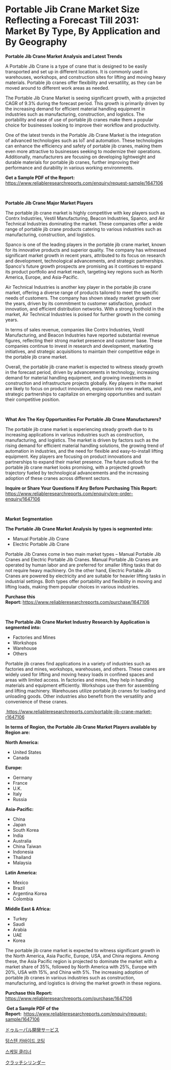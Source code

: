 <p><h1>Portable Jib Crane Market Size Reflecting a Forecast Till 2031: Market By Type, By Application and By Geography</h1></p><p><strong>Portable Jib Crane Market Analysis and Latest Trends</strong></p>
<p><p>A Portable Jib Crane is a type of crane that is designed to be easily transported and set up in different locations. It is commonly used in warehouses, workshops, and construction sites for lifting and moving heavy materials. Portable jib cranes offer flexibility and versatility, as they can be moved around to different work areas as needed.</p><p>The Portable Jib Crane Market is seeing significant growth, with a projected CAGR of 9.3% during the forecast period. This growth is primarily driven by the increasing demand for efficient material handling equipment in industries such as manufacturing, construction, and logistics. The portability and ease of use of portable jib cranes make them a popular choice for businesses looking to improve their workflow and productivity.</p><p>One of the latest trends in the Portable Jib Crane Market is the integration of advanced technologies such as IoT and automation. These technologies can enhance the efficiency and safety of portable jib cranes, making them even more attractive to businesses seeking to modernize their operations. Additionally, manufacturers are focusing on developing lightweight and durable materials for portable jib cranes, further improving their performance and durability in various working environments.</p></p>
<p><strong>Get a Sample PDF of the Report:&nbsp;</strong> <a href="https://www.reliableresearchreports.com/enquiry/request-sample/1647106">https://www.reliableresearchreports.com/enquiry/request-sample/1647106</a></p>
<p>&nbsp;</p>
<p><strong>Portable Jib Crane Major Market Players</strong></p>
<p><p>The portable jib crane market is highly competitive with key players such as Contrx Industries, Vestil Manufacturing, Beacon Industries, Spanco, and Air Technical Industries dominating the market. These companies offer a wide range of portable jib crane products catering to various industries such as manufacturing, construction, and logistics.</p><p>Spanco is one of the leading players in the portable jib crane market, known for its innovative products and superior quality. The company has witnessed significant market growth in recent years, attributed to its focus on research and development, technological advancements, and strategic partnerships. Spanco's future growth prospects are promising as it continues to expand its product portfolio and market reach, targeting key regions such as North America, Europe, and Asia-Pacific.</p><p>Air Technical Industries is another key player in the portable jib crane market, offering a diverse range of products tailored to meet the specific needs of customers. The company has shown steady market growth over the years, driven by its commitment to customer satisfaction, product innovation, and efficient distribution networks. With a strong foothold in the market, Air Technical Industries is poised for further growth in the coming years.</p><p>In terms of sales revenue, companies like Contrx Industries, Vestil Manufacturing, and Beacon Industries have reported substantial revenue figures, reflecting their strong market presence and customer base. These companies continue to invest in research and development, marketing initiatives, and strategic acquisitions to maintain their competitive edge in the portable jib crane market.</p><p>Overall, the portable jib crane market is expected to witness steady growth in the forecast period, driven by advancements in technology, increasing demand for material handling equipment, and growing investments in construction and infrastructure projects globally. Key players in the market are likely to focus on product innovation, expansion into new markets, and strategic partnerships to capitalize on emerging opportunities and sustain their competitive position.</p></p>
<p>&nbsp;</p>
<p><strong>What Are The Key Opportunities For Portable Jib Crane Manufacturers?</strong></p>
<p><p>The portable jib crane market is experiencing steady growth due to its increasing applications in various industries such as construction, manufacturing, and logistics. The market is driven by factors such as the rising demand for efficient material handling solutions, the growing trend of automation in industries, and the need for flexible and easy-to-install lifting equipment. Key players are focusing on product innovations and partnerships to expand their market presence. The future outlook for the portable jib crane market looks promising, with a projected growth trajectory fueled by technological advancements and the increasing adoption of these cranes across different sectors.</p></p>
<p><strong>Inquire or Share Your Questions If Any Before Purchasing This Report:</strong> <a href="https://www.reliableresearchreports.com/enquiry/pre-order-enquiry/1647106">https://www.reliableresearchreports.com/enquiry/pre-order-enquiry/1647106</a></p>
<p>&nbsp;</p>
<p><strong>Market Segmentation</strong></p>
<p><strong>The Portable Jib Crane Market Analysis by types is segmented into:</strong></p>
<p><ul><li>Manual Portable Jib Crane</li><li>Electric Portable Jib Crane</li></ul></p>
<p><p>Portable Jib Cranes come in two main market types – Manual Portable Jib Cranes and Electric Portable Jib Cranes. Manual Portable Jib Cranes are operated by human labor and are preferred for smaller lifting tasks that do not require heavy machinery. On the other hand, Electric Portable Jib Cranes are powered by electricity and are suitable for heavier lifting tasks in industrial settings. Both types offer portability and flexibility in moving and lifting loads, making them popular choices in various industries.</p></p>
<p><strong>Purchase this Report:&nbsp;</strong><a href="https://www.reliableresearchreports.com/purchase/1647106">https://www.reliableresearchreports.com/purchase/1647106</a></p>
<p>&nbsp;</p>
<p><strong>The Portable Jib Crane Market Industry Research by Application is segmented into:</strong></p>
<p><ul><li>Factories and Mines</li><li>Workshops</li><li>Warehouse</li><li>Others</li></ul></p>
<p><p>Portable jib cranes find applications in a variety of industries such as factories and mines, workshops, warehouses, and others. These cranes are widely used for lifting and moving heavy loads in confined spaces and areas with limited access. In factories and mines, they help in handling materials and equipment efficiently. Workshops use them for assembling and lifting machinery. Warehouses utilize portable jib cranes for loading and unloading goods. Other industries also benefit from the versatility and convenience of these cranes.</p></p>
<p><a href="https://www.reliableresearchreports.com/portable-jib-crane-market-r1647106">&nbsp;https://www.reliableresearchreports.com/portable-jib-crane-market-r1647106</a></p>
<p><strong>In terms of Region, the Portable Jib Crane Market Players available by Region are:</strong></p>
<p>
    <p> <strong> North America: </strong>
        <ul>
            <li>United States</li>
            <li>Canada</li>
        </ul>
        </p> 
    <p> <strong> Europe: </strong>
        <ul>
            <li>Germany</li>
            <li>France</li>
            <li>U.K.</li>
            <li>Italy</li>
            <li>Russia</li>
        </ul>
        </p> 
    <p> <strong> Asia-Pacific: </strong>
        <ul>
            <li>China</li>
            <li>Japan</li>
            <li>South Korea</li>
            <li>India</li>
            <li>Australia</li>
            <li>China Taiwan</li>
            <li>Indonesia</li>
            <li>Thailand</li>
            <li>Malaysia</li>
        </ul>
        </p> 
    <p> <strong> Latin America: </strong>
        <ul>
            <li>Mexico</li>
            <li>Brazil</li>
            <li>Argentina Korea</li>
            <li>Colombia</li>
        </ul>
        </p> 
    <p> <strong> Middle East & Africa: </strong>
        <ul>
            <li>Turkey</li>
            <li>Saudi</li>
            <li>Arabia</li>
            <li>UAE</li>
            <li>Korea</li>
        </ul>
    </p>
    </p>
<p><p>The portable jib crane market is expected to witness significant growth in the North America, Asia Pacific, Europe, USA, and China regions. Among these, the Asia Pacific region is projected to dominate the market with a market share of 35%, followed by North America with 25%, Europe with 20%, USA with 15%, and China with 5%. The increasing adoption of portable jib cranes in various industries such as construction, manufacturing, and logistics is driving the market growth in these regions.</p></p>
<p><strong>Purchase this Report: </strong><a href="https://www.reliableresearchreports.com/purchase/1647106">https://www.reliableresearchreports.com/purchase/1647106</a></p>
<p>&nbsp;<strong>Get a Sample PDF of the Report:&nbsp;&nbsp;</strong><a href="https://www.reliableresearchreports.com/enquiry/request-sample/1647106">https://www.reliableresearchreports.com/enquiry/request-sample/1647106</a></p>
<p><strong></strong></p>
<p><p><a href="https://medium.com/@pedrogers56456/%E3%83%89%E3%83%AA%E3%83%A5%E3%83%91%E3%83%AB%E9%96%8B%E7%99%BA%E3%82%B5%E3%83%BC%E3%83%93%E3%82%B9%E3%81%AE%E5%B8%82%E5%A0%B4%E5%B1%95%E6%9C%9B-%E6%A5%AD%E7%95%8C%E6%A6%82%E8%A6%81%E3%81%8A%E3%82%88%E3%81%B3%E4%BA%88%E6%B8%AC-2024%E5%B9%B4%E3%81%8B%E3%82%892031%E5%B9%B4-3cbb762fa091">ドゥルーパル開発サービス</a></p><p><a href="https://medium.com/@ethawolf/%ED%85%85%EC%8A%A4%ED%85%90-%EC%B9%B4%EB%B0%94%EC%9D%B4%EB%93%9C-%EC%BD%94%ED%8C%85-%EC%8B%9C%EC%9E%A5-%EA%B2%BD%EC%9F%81-%EB%B6%84%EC%84%9D-%EC%8B%9C%EC%9E%A5-%EB%8F%99%ED%96%A5-%EB%B0%8F-2031%EB%85%84%EA%B9%8C%EC%A7%80%EC%9D%98-%EC%98%88%EC%B8%A1-f7a0036d3793">텅스텐 카바이드 코팅</a></p><p><a href="https://medium.com/@frankfurter67567/%EC%8A%A4%EC%BC%80%EC%9D%BC-%ED%81%B4%EB%A6%AC%EB%84%88-%EC%8B%9C%EC%9E%A5-%EA%B2%BD%EC%9F%81-%EB%B6%84%EC%84%9D-%EC%8B%9C%EC%9E%A5-%EB%8F%99%ED%96%A5-%EB%B0%8F-2031%EB%85%84%EA%B9%8C%EC%A7%80%EC%9D%98-%EC%98%88%EC%B8%A1-ce46b3eb37b6">스케일 클리너</a></p><p><a href="https://medium.com/@annchovey2023/%E3%82%AF%E3%83%A9%E3%83%83%E3%83%81%E3%82%B7%E3%83%AA%E3%83%B3%E3%83%80%E3%83%BC%E5%B8%82%E5%A0%B4%E3%81%AE%E5%B1%95%E6%9C%9B-%E7%94%A3%E6%A5%AD%E3%81%AE%E6%A6%82%E8%A6%81%E3%81%A8%E4%BA%88%E6%B8%AC-2024%E5%B9%B4%E3%81%8B%E3%82%892031%E5%B9%B4-e9f68b1eda0b">クラッチシリンダー</a></p></p>